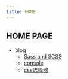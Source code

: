 ```yaml
---
title: HOME
---
```

<script>
  var _hmt = _hmt || [];
  (function() {
    var hm = document.createElement("script");
    hm.src = "https://hm.baidu.com/hm.js?65cf33491657c28806b6f5f1aed79ac7";
    var s = document.getElementsByTagName("script")[0]; 
    s.parentNode.insertBefore(hm, s);
  })();
</script>

## HOME PAGE

- blog
  + [Sass and SCSS](./Sass-and-SCSS)
  + [console](./console)
  + [css选择器](./css_selectors)
